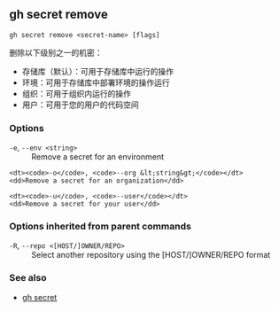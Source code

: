 

## gh secret remove

```
gh secret remove <secret-name> [flags]
```

删除以下级别之一的机密：

-   存储库（默认）：可用于存储库中运行的操作
-   环境：可用于存储库中部署环境的操作运行
-   组织：可用于组织内运行的操作
-   用户：可用于您的用户的代码空间

### Options

<dl class="flags">
	<dt><code>-e</code>, <code>--env &lt;string&gt;</code></dt>
	<dd>Remove a secret for an environment</dd>

```
<dt><code>-o</code>, <code>--org &lt;string&gt;</code></dt>
<dd>Remove a secret for an organization</dd>

<dt><code>-u</code>, <code>--user</code></dt>
<dd>Remove a secret for your user</dd>
```

</dl>

### Options inherited from parent commands

<dl class="flags">
	<dt><code>-R</code>, <code>--repo &lt;[HOST/]OWNER/REPO&gt;</code></dt>
	<dd>Select another repository using the [HOST/]OWNER/REPO format</dd>
</dl>

### See also

-   [gh secret](./gh_secret)

